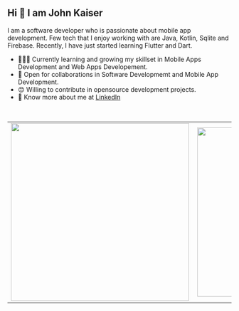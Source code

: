 
## Hi 👋 I am John Kaiser  


I am a software developer who is passionate about mobile app development. Few tech that I enjoy working with are Java, Kotlin, Sqlite and Firebase. Recently, I have just started learning Flutter and Dart.

- 👨🏽‍💻 Currently learning and growing my skillset in Mobile Apps Development and Web Apps Developement.
- 🤝 Open for collaborations in Software Developmemt and Mobile App Development.
- 😊 Willing to contribute in opensource development projects.
- 👨 Know more about me at [LinkedIn](https://www.linkedin.com/in/john-kaiser-910692212/) 

<br>

<center>
  <table>
    <tr>
        <td><img width="400px" align="left" src="https://github-readme-stats.vercel.app/api?username=johnkaizer&count_private=true&show_icons=true&theme=dark&layout=compact" /></td>
        <td><img width="380px" align="left" src="https://github-readme-stats.vercel.app/api/top-langs/?username=johnkaizer&hide=html&layout=compact&theme=dark" /></td>      
    </tr>   
  </table>
</center>
